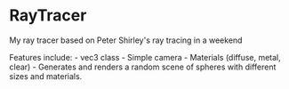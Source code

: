 # RayTracer
My ray tracer based on Peter Shirley's ray tracing in a weekend

Features include: 
    - vec3 class
    - Simple camera
    - Materials (diffuse, metal, clear) 
    - Generates and renders a random scene of spheres with different sizes and materials.